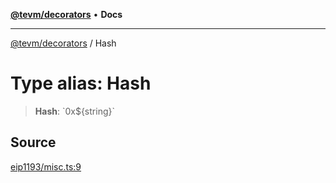 [**@tevm/decorators**](../README.md) • **Docs**

***

[@tevm/decorators](../globals.md) / Hash

# Type alias: Hash

> **Hash**: \`0x$\{string\}\`

## Source

[eip1193/misc.ts:9](https://github.com/evmts/tevm-monorepo/blob/main/packages/decorators/src/eip1193/misc.ts#L9)
